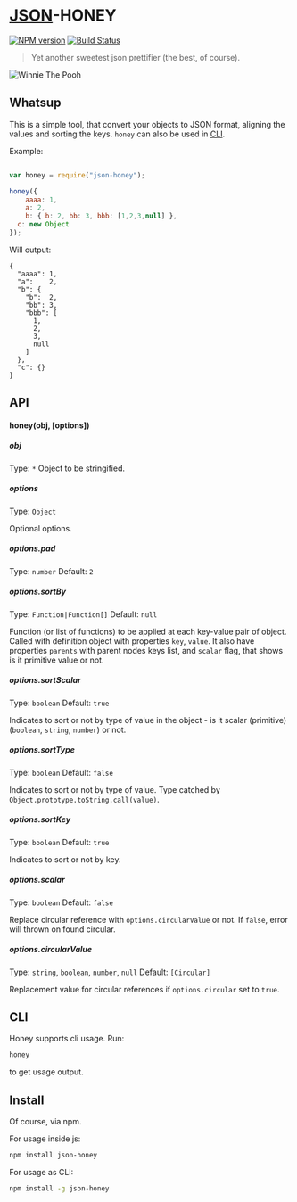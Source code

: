 # [JSON](http://json.org)-HONEY

[![NPM version](https://badge.fury.io/js/json-honey.svg)](http://badge.fury.io/js/json-honey)
[![Build Status](https://travis-ci.org/gobwas/json-honey.svg?branch=master)](https://travis-ci.org/gobwas/json-honey)

> Yet another sweetest json prettifier (the best, of course).

![Winnie The Pooh](http://www.valdosta.edu/~kddykes/pooh_hunny.jpg)

## Whatsup

This is a simple tool, that convert your objects to JSON format, aligning the values and sorting the keys.
`honey` can also be used in [CLI](#cli).

Example:

```js

var honey = require("json-honey");

honey({
	aaaa: 1,
	a: 2,
	b: { b: 2, bb: 3, bbb: [1,2,3,null] },
  c: new Object
});
```

Will output:

```
{
  "aaaa": 1,
  "a":    2,
  "b": {
    "b":  2,
    "bb": 3,
    "bbb": [
      1,
      2,
      3,
      null
    ]
  },
  "c": {}
}
```

## API

#### honey(obj, [options])

##### obj
Type: `*`
Object to be stringified.

##### options
Type: `Object`

Optional options.

##### options.pad
Type: `number`
Default: `2`

##### options.sortBy
Type: `Function|Function[]`
Default: `null`

Function (or list of functions) to be applied at each key-value pair of object. Called with definition object with properties `key`, `value`.
It also have properties `parents` with parent nodes keys list, and `scalar` flag, that shows is it primitive value or not.

##### options.sortScalar
Type: `boolean`
Default: `true`

Indicates to sort or not by type of value in the object - is it scalar (primitive) (`boolean`, `string`, `number`) or not.

##### options.sortType
Type: `boolean`
Default: `false`

Indicates to sort or not by type of value. Type catched by `Object.prototype.toString.call(value)`.

##### options.sortKey
Type: `boolean`
Default: `true`

Indicates to sort or not by key.

##### options.scalar
Type: `boolean`
Default: `false`

Replace circular reference with `options.circularValue` or not. If `false`, error will thrown on found circular.

##### options.circularValue
Type: `string`, `boolean`, `number`, `null`
Default: `[Circular]`

Replacement value for circular references if `options.circular` set to `true`.

## CLI

Honey supports cli usage. Run:

```bash
honey
```

to get usage output.

## Install

Of course, via npm.

For usage inside js:

```bash
npm install json-honey
```

For usage as CLI:

```bash
npm install -g json-honey
```
